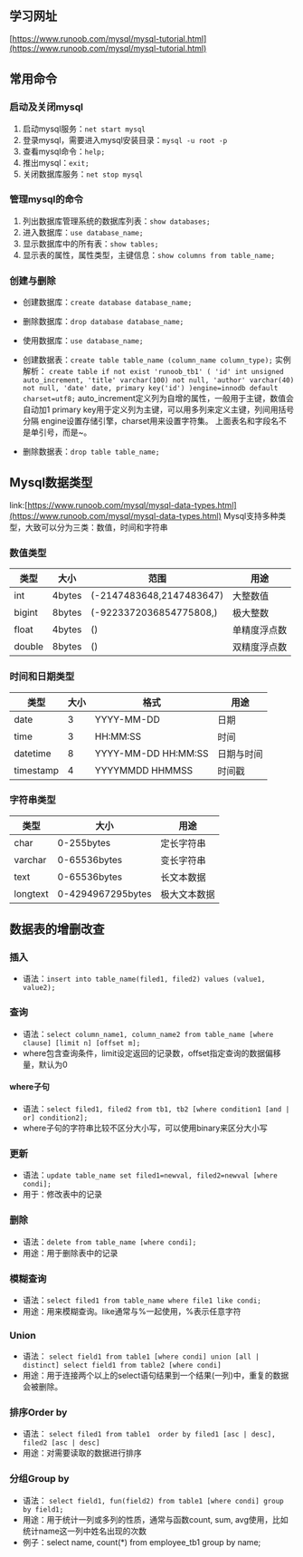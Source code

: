 ## 学习网址 ##
[https://www.runoob.com/mysql/mysql-tutorial.html](https://www.runoob.com/mysql/mysql-tutorial.html)
## 常用命令 ##
### 启动及关闭mysql ###
1. 启动mysql服务：`net start mysql`
2. 登录mysql，需要进入mysql安装目录：`mysql -u root -p`
3. 查看mysql命令：`help;`
4. 推出mysql：`exit;`
5. 关闭数据库服务：`net stop mysql`
### 管理mysql的命令 ###
1. 列出数据库管理系统的数据库列表：`show databases;`
2. 进入数据库：`use database_name;`
3. 显示数据库中的所有表：`show tables;`
4. 显示表的属性，属性类型，主键信息：`show columns from table_name;`
### 创建与删除 ###
- 创建数据库：`create database database_name;`
- 删除数据库：`drop database database_name;`
- 使用数据库：`use database_name;`

- 创建数据表：`create table table_name (column_name column_type);`
	实例解析： 
	`create table if not exist 'runoob_tb1' (
		'id' int unsigned auto_increment,
		'title' varchar(100) not null,
		'author' varchar(40) not null,
		'date' date,
		primary key('id')
	)engine=innodb default charset=utf8;`
	auto_increment定义列为自增的属性，一般用于主键，数值会自动加1
	primary key用于定义列为主键，可以用多列来定义主键，列间用括号分隔
	engine设置存储引擎，charset用来设置字符集。
	上面表名和字段名不是单引号，而是~。
	
- 删除数据表：`drop table table_name;`
## Mysql数据类型 ##
link:[https://www.runoob.com/mysql/mysql-data-types.html](https://www.runoob.com/mysql/mysql-data-types.html)
Mysql支持多种类型，大致可以分为三类：数值，时间和字符串
### 数值类型 ###
|  类型  |  大小  |  范围  |  用途  |
| ----   |----   |  ----- | ----- |
|int     | 4bytes| (-2147483648,2147483647)|大整数值|
|bigint|8bytes|(-9223372036854775808,)|极大整数|
|float|4bytes|()    |单精度浮点数|
|double|8bytes|()|双精度浮点数|
### 时间和日期类型 ###
|类型|大小|格式|用途|
| ----   |----   |  ----- | ----- |
|date|3|YYYY-MM-DD|日期|
|time|3|HH:MM:SS|时间|
|datetime|8|YYYY-MM-DD HH:MM:SS|日期与时间|
|timestamp|4|YYYYMMDD HHMMSS|时间戳|
### 字符串类型 ###
|类型|大小|用途|
| ----   |----   |  ----- |
|char|0-255bytes|定长字符串|
|varchar|0-65536bytes|变长字符串|
|text|0-65536bytes|长文本数据|
|longtext|0-4294967295bytes|极大文本数据|
## 数据表的增删改查
### 插入
- 语法：`insert into table_name(filed1, filed2) values (value1, value2);`
### 查询
- 语法：`select column_name1, column_name2 from table_name [where clause] [limit n] [offset m];`
- where包含查询条件，limit设定返回的记录数，offset指定查询的数据偏移量，默认为0
#### where子句
- 语法：`select filed1, filed2 from tb1, tb2 [where condition1 [and | or] condition2];`
- where子句的字符串比较不区分大小写，可以使用binary来区分大小写
### 更新
- 语法：`update table_name set filed1=newval, filed2=newval [where condi];`
- 用于：修改表中的记录
### 删除
- 语法：`delete from table_name [where condi];`
- 用途：用于删除表中的记录
### 模糊查询
- 语法：`select filed1 from table_name where file1 like condi;`
- 用途：用来模糊查询。like通常与%一起使用，%表示任意字符

### Union ###
- 语法：
	`select field1 from table1 [where condi]
	 union [all | distinct]
	 select field1 from table2 [where condi]
	`
- 用途：用于连接两个以上的select语句结果到一个结果(一列)中，重复的数据会被删除。
### 排序Order by ###
- 语法：
	`select filed1 from table1 
	 order by filed1 [asc | desc], filed2 [asc | desc]`
- 用途：对需要读取的数据进行排序
### 分组Group by ###
- 语法：
	`select field1, fun(field2) from table1
	 [where condi] group by field1;`
- 用途：用于统计一列或多列的性质，通常与函数count, sum, avg使用，比如统计name这一列中姓名出现的次数
- 例子：select name, count(*) from employee_tb1 group by name;